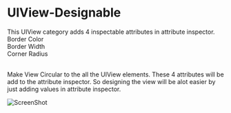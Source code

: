 # UIView-Designable
This UIView category adds 4 inspectable attributes in attribute inspector.<br />
Border Color<br />
Border Width<br />
Corner Radius <br /><br />

Make View Circular to the all the UIView elements.
These 4 attributes will be add to the attribute inspector. 
So designing the view will be alot easier by just adding values in attribute inspector.

![ScreenShot](https://github.com/MubeenQazi/UIView-Designable/SS.PNG)
